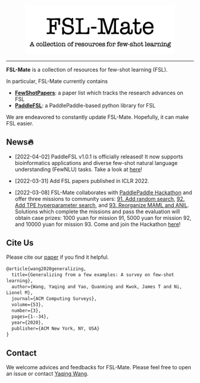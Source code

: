 <p align="center"><img src="assets/images/logo-fsl-mate.png" alt="logo" width="400px" /></p>


---

**FSL-Mate** is a collection of resources for few-shot learning (FSL).  

In particular, FSL-Mate currently contains

- [**FewShotPapers**](https://github.com/tata1661/FSL-Mate/tree/master/FewShotPapers): a paper list which tracks the research advances on FSL
- [**PaddleFSL**](https://github.com/tata1661/FSL-Mate/tree/master/PaddleFSL): a PaddlePaddle-based python library for FSL 

We are endeavored to constantly update FSL-Mate. Hopefully, it can make FSL easier. 

## News🔥 

- [2022-04-02] PaddleFSL v1.0.1 is officially released! It now supports bioinformatics applications and diverse few-shot natural language understanding (FewNLU) tasks. Take a look at [here](PaddleFSL/README.md)!

- [2022-03-31] Add FSL papers published in ICLR 2022.

- [2022-03-08] FSL-Mate collaborates with [PaddlePaddle Hackathon](https://www.paddlepaddle.org.cn/PaddlePaddleHackathon-2022-3) and offer three missions to community users: 
[91. Add random search](https://github.com/tata1661/FSL-Mate/issues/19), [92. Add TPE hyperparameter search](https://github.com/tata1661/FSL-Mate/issues/18), and [93. Reorganize MAML and ANIL](https://github.com/tata1661/FSL-Mate/issues/17). Solutions which complete the missions and pass the evaluation will obtain case prizes: 1000 yuan for mission 91, 5000 yuan for mission 92, and 10000 yuan for mission 93. Come and join the Hackathon [here](https://github.com/PaddlePaddle/Paddle/issues/40234)!


## Cite Us

Please cite our [paper](https://dl.acm.org/doi/10.1145/3386252?cid=99659542534) if you find it helpful.
```
@article{wang2020generalizing,
  title={Generalizing from a few examples: A survey on few-shot learning},
  author={Wang, Yaqing and Yao, Quanming and Kwok, James T and Ni, Lionel M},
  journal={ACM Computing Surveys},
  volume={53},
  number={3},
  pages={1--34},
  year={2020},
  publisher={ACM New York, NY, USA}
}
```

## Contact
We welcome advices and feedbacks for FSL-Mate. Please feel free to open an issue or contact [Yaqing Wang](mailto:wangyaqing01@baidu.com). 



